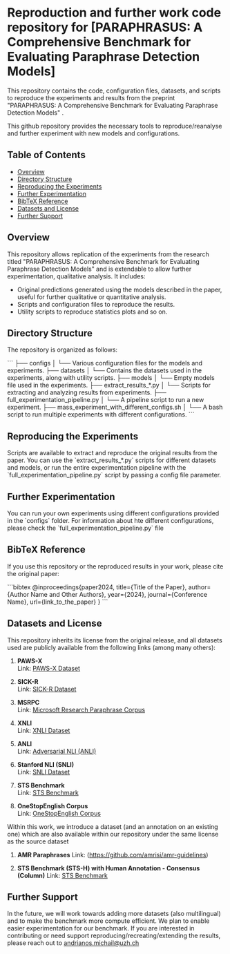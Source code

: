 
# Reproduction and further work code repository for [PARAPHRASUS: A Comprehensive Benchmark for Evaluating Paraphrase Detection Models]

This repository contains the code, configuration files, datasets, and scripts to reproduce the experiments and results from the preprint "PARAPHRASUS: A Comprehensive Benchmark for Evaluating Paraphrase Detection Models" . 

This github repository provides the necessary tools to reproduce/reanalyse and further experiment with new models and configurations.

## Table of Contents
- [Overview](#overview)
- [Directory Structure](#directory-structure)
- [Reproducing the Experiments](#reproducing-the-experiments)
- [Further Experimentation](#further-experimentation)
- [BibTeX Reference](#bibtex-reference)
- [Datasets and License](#datasets-and-license)
- [Further Support](#further-support)

## Overview

This repository allows replication of the experiments from the research titled "PARAPHRASUS: A Comprehensive Benchmark for Evaluating Paraphrase Detection Models" and is extendable to allow further experimentation, qualitative analysis. It includes:

- Original predictions generated using the models described in the paper, useful for further qualitative or quantitative analysis.
- Scripts and configuration files to reproduce the results.
- Utility scripts to reproduce statistics plots and so on.

## Directory Structure

The repository is organized as follows:

\`\`\`
├── configs
│   └── Various configuration files for the models and experiments.
├── datasets
│   └── Contains the datasets used in the experiments, along with utility scripts.
├── models
│   └── Empty models file used in the experiments.
├── extract_results_*.py
│   └── Scripts for extracting and analyzing results from experiments.
├── full_experimentation_pipeline.py
│   └── A pipeline script to run a new experiment.
├── mass_experiment_with_different_configs.sh
│   └── A bash script to run multiple experiments with different configurations.
\`\`\`

## Reproducing the Experiments

Scripts are available to extract and reproduce the original results from the paper. You can use the \`extract_results_*.py\` scripts for different datasets and models, or run the entire experimentation pipeline with the \`full_experimentation_pipeline.py\` script by passing a config file parameter.

## Further Experimentation

You can run your own experiments using different configurations provided in the \`configs\` folder. For information about hte different configurations, please check the \`full_experimentation_pipeline.py\` file

## BibTeX Reference

If you use this repository or the reproduced results in your work, please cite the original paper:

\`\`\`bibtex
@inproceedings{paper2024,
  title={Title of the Paper},
  author={Author Name and Other Authors},
  year={2024},
  journal={Conference Name},
  url={link_to_the_paper}
}
\`\`\`

## Datasets and License

This repository inherits its license from the original release, and all datasets used are publicly available from the following links (among many others):

1. **PAWS-X**  
   Link: [PAWS-X Dataset](https://github.com/google-research-datasets/paws/tree/master/pawsx)

2. **SICK-R**  
   Link: [SICK-R Dataset](https://zenodo.org/records/2787612)

3. **MSRPC**  
   Link: [Microsoft Research Paraphrase Corpus](https://www.microsoft.com/en-us/download/details.aspx?id=52398)

4. **XNLI**  
   Link: [XNLI Dataset](https://cims.nyu.edu/~sbowman/xnli/)

5. **ANLI**  
   Link: [Adversarial NLI (ANLI)](https://github.com/facebookresearch/anli) 

6. **Stanford NLI (SNLI)**  
   Link: [SNLI Dataset](https://nlp.stanford.edu/projects/snli/)

7. **STS Benchmark**  
   Link: [STS Benchmark](https://ixa2.si.ehu.eus/stswiki/index.php/STSbenchmark)

8. **OneStopEnglish Corpus**  
   Link: [OneStopEnglish Corpus](https://github.com/nishkalavallabhi/OneStopEnglish)


Within this work, we introduce a dataset (and an annotation on an existing one) which are also available within our repository under the same license as the source dataset

1. **AMR Paraphrases** Link: (https://github.com/amrisi/amr-guidelines)

2. **STS Benchmark (STS-H) with Human Annotation - Consensus (Column)** 
   Link: [STS Benchmark](https://ixa2.si.ehu.eus/stswiki/index.php/STSbenchmark)


## Further Support

In the future, we will work towards adding more datasets (also multilingual) and to make the benchmark more compute efficient. We plan to enable easier experimentation for our benchmark. If you are interested in contributing or need support reproducing/recreating/extending the results, please reach out to andrianos.michail@uzh.ch
